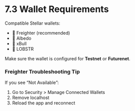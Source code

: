 # 7.3 Wallet Requirements

Compatible Stellar wallets:
- 🦊 Freighter (recommended)
- 🦊 Albedo
- 🦊 xBull
- 🦊 LOBSTR

Make sure the wallet is configured for **Testnet** or **Futurenet**.

### Freighter Troubleshooting Tip
If you see “Not Available”:
1. Go to Security > Manage Connected Wallets
2. Remove localhost
3. Reload the app and reconnect